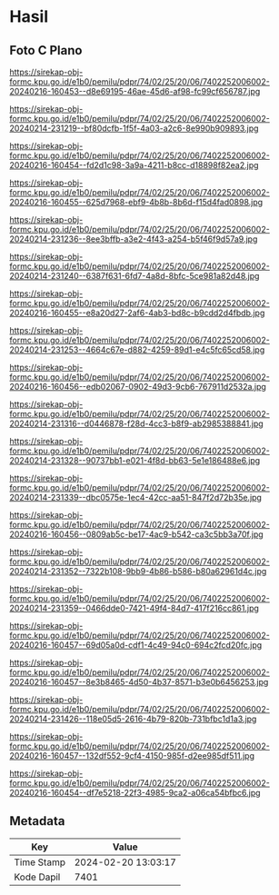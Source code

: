 # Hasil

## Foto C Plano

https://sirekap-obj-formc.kpu.go.id/e1b0/pemilu/pdpr/74/02/25/20/06/7402252006002-20240216-160453--d8e69195-46ae-45d6-af98-fc99cf656787.jpg

https://sirekap-obj-formc.kpu.go.id/e1b0/pemilu/pdpr/74/02/25/20/06/7402252006002-20240214-231219--bf80dcfb-1f5f-4a03-a2c6-8e990b909893.jpg

https://sirekap-obj-formc.kpu.go.id/e1b0/pemilu/pdpr/74/02/25/20/06/7402252006002-20240216-160454--fd2d1c98-3a9a-4211-b8cc-d18898f82ea2.jpg

https://sirekap-obj-formc.kpu.go.id/e1b0/pemilu/pdpr/74/02/25/20/06/7402252006002-20240216-160455--625d7968-ebf9-4b8b-8b6d-f15d4fad0898.jpg

https://sirekap-obj-formc.kpu.go.id/e1b0/pemilu/pdpr/74/02/25/20/06/7402252006002-20240214-231236--8ee3bffb-a3e2-4f43-a254-b5f46f9d57a9.jpg

https://sirekap-obj-formc.kpu.go.id/e1b0/pemilu/pdpr/74/02/25/20/06/7402252006002-20240214-231240--6387f631-6fd7-4a8d-8bfc-5ce981a82d48.jpg

https://sirekap-obj-formc.kpu.go.id/e1b0/pemilu/pdpr/74/02/25/20/06/7402252006002-20240216-160455--e8a20d27-2af6-4ab3-bd8c-b9cdd2d4fbdb.jpg

https://sirekap-obj-formc.kpu.go.id/e1b0/pemilu/pdpr/74/02/25/20/06/7402252006002-20240214-231253--4664c67e-d882-4259-89d1-e4c5fc65cd58.jpg

https://sirekap-obj-formc.kpu.go.id/e1b0/pemilu/pdpr/74/02/25/20/06/7402252006002-20240216-160456--edb02067-0902-49d3-9cb6-767911d2532a.jpg

https://sirekap-obj-formc.kpu.go.id/e1b0/pemilu/pdpr/74/02/25/20/06/7402252006002-20240214-231316--d0446878-f28d-4cc3-b8f9-ab2985388841.jpg

https://sirekap-obj-formc.kpu.go.id/e1b0/pemilu/pdpr/74/02/25/20/06/7402252006002-20240214-231328--90737bb1-e021-4f8d-bb63-5e1e186488e6.jpg

https://sirekap-obj-formc.kpu.go.id/e1b0/pemilu/pdpr/74/02/25/20/06/7402252006002-20240214-231339--dbc0575e-1ec4-42cc-aa51-847f2d72b35e.jpg

https://sirekap-obj-formc.kpu.go.id/e1b0/pemilu/pdpr/74/02/25/20/06/7402252006002-20240216-160456--0809ab5c-be17-4ac9-b542-ca3c5bb3a70f.jpg

https://sirekap-obj-formc.kpu.go.id/e1b0/pemilu/pdpr/74/02/25/20/06/7402252006002-20240214-231352--7322b108-9bb9-4b86-b586-b80a62961d4c.jpg

https://sirekap-obj-formc.kpu.go.id/e1b0/pemilu/pdpr/74/02/25/20/06/7402252006002-20240214-231359--0466dde0-7421-49f4-84d7-417f216cc861.jpg

https://sirekap-obj-formc.kpu.go.id/e1b0/pemilu/pdpr/74/02/25/20/06/7402252006002-20240216-160457--69d05a0d-cdf1-4c49-94c0-694c2fcd20fc.jpg

https://sirekap-obj-formc.kpu.go.id/e1b0/pemilu/pdpr/74/02/25/20/06/7402252006002-20240216-160457--8e3b8465-4d50-4b37-8571-b3e0b6456253.jpg

https://sirekap-obj-formc.kpu.go.id/e1b0/pemilu/pdpr/74/02/25/20/06/7402252006002-20240214-231426--118e05d5-2616-4b79-820b-731bfbc1d1a3.jpg

https://sirekap-obj-formc.kpu.go.id/e1b0/pemilu/pdpr/74/02/25/20/06/7402252006002-20240216-160457--132df552-9cf4-4150-985f-d2ee985df511.jpg

https://sirekap-obj-formc.kpu.go.id/e1b0/pemilu/pdpr/74/02/25/20/06/7402252006002-20240216-160454--df7e5218-22f3-4985-9ca2-a06ca54bfbc6.jpg


## Metadata

| Key        | Value               |
| ---------- | ------------------- |
| Time Stamp | 2024-02-20 13:03:17 |
| Kode Dapil | 7401                |



